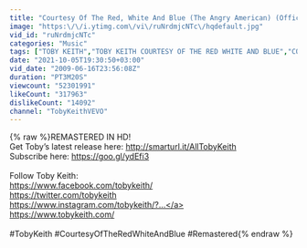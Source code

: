 ```yaml
---
title: "Courtesy Of The Red, White And Blue (The Angry American) (Official Music Video)"
image: "https:\/\/i.ytimg.com\/vi\/ruNrdmjcNTc\/hqdefault.jpg"
vid_id: "ruNrdmjcNTc"
categories: "Music"
tags: ["TOBY KEITH","TOBY KEITH COURTESY OF THE RED WHITE AND BLUE","COURTESY OF THE RED WHITE AND BLUE"]
date: "2021-10-05T19:30:50+03:00"
vid_date: "2009-06-16T23:56:08Z"
duration: "PT3M20S"
viewcount: "52301991"
likeCount: "317963"
dislikeCount: "14092"
channel: "TobyKeithVEVO"
---
```

{% raw %}REMASTERED IN HD!<br />Get Toby’s latest release here: <a rel="nofollow" target="blank" href="http://smarturl.it/AllTobyKeith">http://smarturl.it/AllTobyKeith</a> <br />Subscribe here: <a rel="nofollow" target="blank" href="https://goo.gl/ydEfi3">https://goo.gl/ydEfi3</a><br /><br />Follow Toby Keith: <br /><a rel="nofollow" target="blank" href="https://www.facebook.com/tobykeith/">https://www.facebook.com/tobykeith/</a> <br /><a rel="nofollow" target="blank" href="https://twitter.com/tobykeith">https://twitter.com/tobykeith</a> <br /><a rel="nofollow" target="blank" href="https://www.instagram.com/tobykeith/?...">https://www.instagram.com/tobykeith/?...</a> <br /><a rel="nofollow" target="blank" href="https://www.tobykeith.com/">https://www.tobykeith.com/</a><br /><br />#TobyKeith #CourtesyOfTheRedWhiteAndBlue #Remastered{% endraw %}
